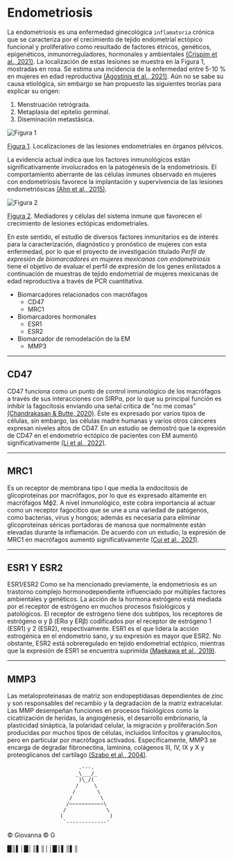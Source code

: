 # Endometriosis
La endometriosis es una enfermedad ginecológica `inflamatoria` crónica que se caracteriza por el crecimiento de tejido endometrial ectópico funcional y proliferativo como resultado de factores étnicos, genéticos, epigenéticos, inmunorreguladores, hormonales y ambientales [(Crispim et al.\, 2021)][2]. La localización de estas lesiones se muestra en la Figura 1, mostradas en rosa. Se estima una incidencia de la enfermedad entre 5-10 % en mujeres en edad reproductiva [(Agostinis et al.\, 2021)][1]. Aún no se sabe su causa etiológica, sin embargo se han propuesto las siguientes teorías para explicar su origen:

1. Menstruación retrógrada.
2. Metaplasia del epitelio germinal.
3. Diseminación metastásica.

![Figura 1][img1]

[Figura 1][1]. Localizaciones de las lesiones endometriales en órganos pélvicos.

La evidencia actual indica que los factores inmunológicos están significativamente involucrados en la patogénesis de la endometriosis. El comportamiento aberrante de las células inmunes observado en mujeres con endometriosis favorece la implantación y supervivencia de las lesiones endometriósicas  [(Ahn et al.\, 2015)][3].

![Figura 2][img2]

[Figura 2][3]. Mediadores y células del sistema inmune que favorecen el crecimiento de lesiones ectópicas endometriales.

En este sentido, el estudio de diversos factores inmunitarios es de interés para la caracterización, diagnóstico y pronóstico de mujeres con esta enfermedad, por lo que el proyecto de investigación titulado *Perfil de expresión de biomarcadores en mujeres mexicanas con endometriosis* tiene el objetivo de evaluar el perfil de expresión de los genes enlistados a continuación de muestras de tejido endometrial de mujeres mexicanas de edad reproductiva a través de PCR cuantitativa.
+ Biomarcadores relacionados con macrófagos
    * CD47
    * MRC1
+ Biomarcadores hormonales
    * ESR1
    * ESR2
+ Biomarcador de remodelación de la EM
    * MMP3

---
## CD47
CD47 funciona como un punto de control inmunológico de los macrófagos a través de sus interacciones con SIRPα, por lo que su principal función es inhibir la fagocitosis enviando una señal crítica de "no me comas" [(Chandrakasan & Butte, 2020)][4]. Éste es expresado por varios tipos de células, sin embargo, las células madre humanas y varios otros cánceres expresan niveles altos de CD47. En un estudio se demostró que la expresión de CD47 en el endometrio ectópico de pacientes con EM aumentó significativamente [(Li et al.\, 2022)][5].

---
## MRC1
Es un receptor de membrana tipo I que media la endocitosis de glicoproteínas por macrófagos, por lo que es expresado altamente en macrófagos Mϕ2. A nivel inmunológico, este cobra importancia al actuar como un receptor fagocítico que se une a una variedad de patógenos, como bacterias, virus y hongos; además es necesaria para eliminar glicoproteínas séricas portadoras de manosa que normalmente están elevadas durante la inflamación. De acuerdo con un estudio, la expresión de MRC1 en macrófagos aumentó significativamente [(Cui et al.\, 2021)][6].

---
## ESR1 Y ESR2
ESR1/ESR2
Como se ha mencionado previamente, la endometriosis es un trastorno complejo hormonodependiente influenciado por múltiples factores ambientales y genéticos.
La acción de la hormona estrógeno está mediada por el receptor de estrógeno en muchos procesos fisiológicos y patológicos. El receptor de estrógeno tiene dos subtipos, los receptores de estrógeno α y β (ERα y ERβ) codificados por el receptor de estrógeno 1 (ESR1) y 2 (ESR2), respectivamente. ESR1 es el que lidera la acción estrogénica en el endometrio sano, y su expresión es mayor que ESR2. No obstante, ESR2 está sobreregulado en tejido endometrial ectópico, mientras que la expresión de ESR1 se encuentra suprimida [(Maekawa et al.\, 2019)][7].

---
## MMP3
Las metaloproteinasas de matriz son endopeptidasas dependientes de zinc y son responsables del recambio y la degradación de la matriz extracelular. Las MMP desempeñan funciones en procesos fisiológicos como la cicatrización de heridas, la angiogénesis, el desarrollo embrionario, la plasticidad sináptica, la polaridad celular, la migración y proliferación.Son producidas por muchos tipos de células, incluidos linfocitos y granulocitos, pero en particular por macrófagos activados. Especificamente, MMP3 se encarga de degradar fibronectina, laminina, colágenos III, IV, IX y X y proteoglicanos del cartílago [(Szabo et al.\, 2004)][8].
~~~
                       .---.
                      _\___/_
                       )\_/(
                      /     \
                     /       \
                    /         \
                   /~~~~~~~~~~~\
                  /             \
                 (               )
                  `-------------'
~~~
  © Giovanna © G

█║▌│█│║▌║││█║▌║▌║


[1]: https://doi.org/10.3389/fimmu.2020.599117
[2]: https://doi.org/10.1080/08820139.2020.1764577
[3]: https://doi.org/10.1155/2015/795976
[4]: https://doi.org/10.1016/B978-0-12-816768-7.00052-1
[5]: https://doi.org/10.1093/molehr/gaac010
[6]: https://doi.org/10.3389/fmolb.2021.656145
[7]: https://doi.org/10.1186/s13048-019-0489-1
[8]: https://doi.org/10.1016/j.cair.2004.02.001


[img1]: https://www.frontiersin.org/api/v3/articles/_ipx/w_290,f_webp/https://www.frontiersin.org/files/Articles/599117/fimmu-11-599117-HTML/image_m/fimmu-11-599117-g001.jpg

[img2]: https://www.ncbi.nlm.nih.gov/pmc/articles/PMC4515278/bin/BMRI2015-795976.001.jpg

